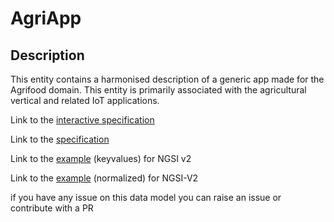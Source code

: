 # AgriApp

## Description 

This entity contains a harmonised description of a generic app made for the
Agrifood domain. This entity is primarily associated with the agricultural
vertical and related IoT applications.


Link to the [interactive specification](https://swagger.lab.fiware.org/?url=https://smart-data-models.github.io/dataModel.Agrifood/AgriApp/swagger.yaml)

Link to the [specification](https://smart-data-models.github.io/dataModel.Agrifood/AgriApp/doc/spec.md)

Link to the [example](https://smart-data-models.github.io/dataModel.Agrifood/AgriApp/examples/example.json) (keyvalues) for NGSI v2

Link to the [example](https://smart-data-models.github.io/dataModel.Agrifood/AgriApp/examples/example-normalized.json) (normalized) for NGSI-V2


 if you have any issue on this data model you can raise an issue or contribute with a PR